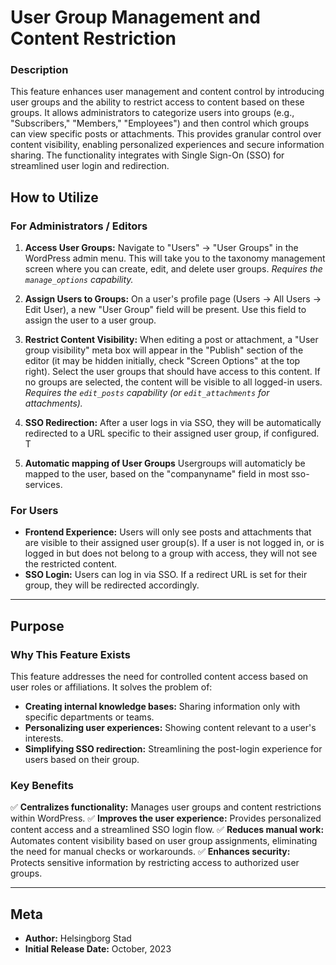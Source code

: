 # User Group Management and Content Restriction

### Description

This feature enhances user management and content control by introducing user groups and the ability to restrict access to content based on these groups.  It allows administrators to categorize users into groups (e.g., "Subscribers," "Members," "Employees") and then control which groups can view specific posts or attachments. This provides granular control over content visibility, enabling personalized experiences and secure information sharing.  The functionality integrates with Single Sign-On (SSO) for streamlined user login and redirection.

## How to Utilize

### For Administrators / Editors

1. **Access User Groups:** Navigate to "Users" -> "User Groups" in the WordPress admin menu.  This will take you to the taxonomy management screen where you can create, edit, and delete user groups.  *Requires the `manage_options` capability.*

2. **Assign Users to Groups:**  On a user's profile page (Users -> All Users -> Edit User), a new "User Group" field will be present.  Use this field to assign the user to a user group.

3. **Restrict Content Visibility:** When editing a post or attachment, a "User group visibility" meta box will appear in the "Publish" section of the editor (it may be hidden initially, check "Screen Options" at the top right).  Select the user groups that should have access to this content. If no groups are selected, the content will be visible to all logged-in users. *Requires the `edit_posts` capability (or `edit_attachments` for attachments).*

4. **SSO Redirection:** After a user logs in via SSO, they will be automatically redirected to a URL specific to their assigned user group, if configured. T

5. **Automatic mapping of User Groups** Usergroups will automaticly be mapped to the user, based on the "companyname" field in most sso-services.

### For Users

- **Frontend Experience:** Users will only see posts and attachments that are visible to their assigned user group(s). If a user is not logged in, or is logged in but does not belong to a group with access, they will not see the restricted content.
- **SSO Login:** Users can log in via SSO. If a redirect URL is set for their group, they will be redirected accordingly.

---

## Purpose

### Why This Feature Exists

This feature addresses the need for controlled content access based on user roles or affiliations.  It solves the problem of:

- **Creating internal knowledge bases:**  Sharing information only with specific departments or teams.
- **Personalizing user experiences:** Showing content relevant to a user's interests.
- **Simplifying SSO redirection:** Streamlining the post-login experience for users based on their group.

### Key Benefits

✅ **Centralizes functionality:** Manages user groups and content restrictions within WordPress.
✅ **Improves the user experience:**  Provides personalized content access and a streamlined SSO login flow.
✅ **Reduces manual work:** Automates content visibility based on user group assignments, eliminating the need for manual checks or workarounds.
✅ **Enhances security:** Protects sensitive information by restricting access to authorized user groups.

---

## Meta

- **Author:** Helsingborg Stad
- **Initial Release Date:** October, 2023